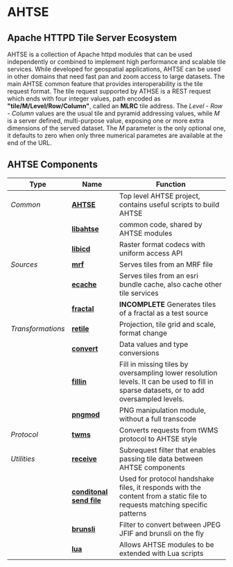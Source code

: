# AHTSE

## Apache HTTPD Tile Server Ecosystem

AHTSE is a collection of Apache httpd modules that can be used independently 
or combined to implement high performance and scalable tile services. 
While developed for geospatial applications, AHTSE can be used in other domains 
that need fast pan and zoom access to large datasets.
The main AHTSE common feature that provides interoperability is the tile request 
format. The tile request supported by ATHSE is a REST request 
which ends with four integer values, path encoded as **"tile/M/Level/Row/Column"**, 
called an **MLRC** tile address.  The _Level - Row - Column_ values are the usual 
tile and pyramid addressing values, while _M_ is a server defined, multi-purpose 
value, exposing one or more extra dimensions of the served dataset. The _M_ parameter 
is the only optional one, it defaults to zero when only three numerical parametes are 
available at the end of the URL.

## **AHTSE Components**

|Type|Name|Function|
|-|-|-|
|*Common*|**[AHTSE](../..)**|Top level AHTSE project, contains useful scripts to build AHTSE|
||**[libahtse](https://github.com/lucianpls/libahtse)**|common code, shared by AHTSE modules|
||**[libicd](https://github.com/lucianpls/libicd)**|Raster format codecs with uniform access API|
|*Sources*|**[mrf](https://github.com/lucianpls/mod_mrf)**|Serves tiles from an MRF file|
||**[ecache](https://github.com/lucianpls/mod_ecache)**|Serves tiles from an esri bundle cache, also cache other tile services|
||**[fractal](https://github.com/lucianpls/mod_fractal_tiles)**|**INCOMPLETE** Generates tiles of a fractal as a test source|
|*Transformations*|**[retile](https://github.com/lucianpls/mod_retile)**|Projection, tile grid and scale, format change|
||**[convert](https://github.com/lucianpls/mod_convert)**|Data values and type conversions|
||**[fillin](https://github.com/lucianpls/mod_fillin)**|Fill in missing tiles by oversampling lower resolution levels. It can be used to fill in sparse datasets, or to add oversampled levels.|
||**[pngmod](https://github.com/lucianpls/mod_pngmod)**|PNG manipulation module, without a full transcode|
|*Protocol*|**[twms](https://github.com/lucianpls/mod_twms)**|Converts requests from tWMS protocol to AHTSE style|
|*Utilities*|**[receive](https://github.com/lucianpls/mod_receive)**|Subrequest filter that enables passing tile data between AHTSE components|
||**[conditonal send file](https://github.com/lucianpls/mod_sfim)**|Used for protocol handshake files, it responds with the content from a static file to requests matching specific patterns|
||**[brunsli](https://github.com/lucianpls/mod_brunsli)**|Filter to convert between JPEG JFIF and brunsli on the fly|
||**[lua](https://github.com/lucianpls/mod_ahtse_lua)**|Allows AHTSE modules to be extended with Lua scripts|
